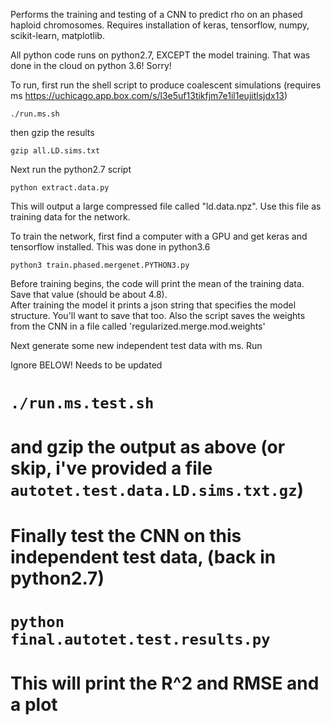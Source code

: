 Performs the training and testing of a CNN to predict rho on an phased haploid chromosomes. 
Requires installation of keras, tensorflow, numpy, scikit-learn, matplotlib.

All python code runs on python2.7, EXCEPT the model training.  That was done in the cloud on python 3.6!  Sorry!

To run, first run the shell script to produce coalescent simulations (requires ms https://uchicago.app.box.com/s/l3e5uf13tikfjm7e1il1eujitlsjdx13)

`./run.ms.sh`

then gzip the results

`gzip all.LD.sims.txt`

Next run the python2.7 script

`python extract.data.py`

This will output a large compressed file called "ld.data.npz". Use this file as training data for the network.

To train the network, first find a computer with a GPU and get keras and tensorflow installed.  This was done in python3.6
 
 `python3 train.phased.mergenet.PYTHON3.py`
 
Before training begins, the code will print the mean of the training data.  Save that value (should be about 4.8).  
After training the model it prints a json string that specifies the model structure.  You'll want to save that too.  Also the script saves the weights from the CNN in a file called 'regularized.merge.mod.weights'
 
 Next generate some new independent test data with ms.  Run

Ignore BELOW!  Needs to be updated

# `./run.ms.test.sh`
 
# and gzip the output as above (or skip, i've provided a file `autotet.test.data.LD.sims.txt.gz`)
 
# Finally test the CNN on this independent test data, (back in python2.7)
 
# `python final.autotet.test.results.py`
 
# This will print the R^2 and RMSE and a plot
